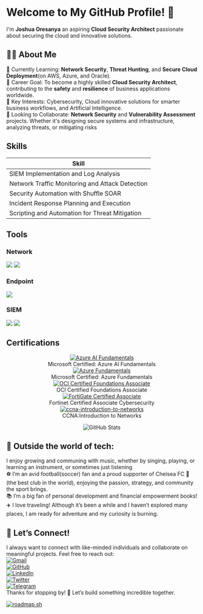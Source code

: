 # Welcome to My GitHub Profile! 👋

I'm **Joshua Oresanya** an aspiring **Cloud Security Architect** passionate about securing the cloud and innovative solutions.

## 👨‍💻 About Me
🌱 Currently Learning: **Network Security**, **Threat Hunting**, and **Secure Cloud Deployment**(on AWS, Azure, and Oracle).<br/>💼 Career Goal: To become a highly skilled **Cloud Security Architect**, contributing to the **safety** and **resilience** of business applications worldwide.<br/>🎯 Key Interests: Cybersecurity, Cloud innovative solutions for smarter business workflows, and Artificial Intelligence.<br/>🤝 Looking to Collaborate: **Network Security** and **Vulnerability Assessment** projects. Whether it's designing secure systems and infrastructure, analyzing threats, or mitigating risks

## Skills

| Skill                                         |
|-----------------------------------------------|
| SIEM Implementation and Log Analysis          
| Network Traffic Monitoring and Attack Detection 
| Security Automation with Shuffle SOAR         
| Incident Response Planning and Execution                       
| Scripting and Automation for Threat Mitigation 

## Tools

### Network
<div>
    <img src="https://img.shields.io/badge/-Wireshark-1679A7?&style=for-the-badge&logo=Wireshark&logoColor=white" />
    <img src="https://img.shields.io/badge/-Suricata-EF3B2D?&style=for-the-badge&logo=Suricata&logoColor=white" />
</div>

### Endpoint
<div>
    <img src="https://img.shields.io/badge/-Microsoft_Defender_for_Endpoint-00A4EF?&style=for-the-badge&logo=Microsoft&logoColor=white" />
</div>

### SIEM

<div>
    <img src="https://img.shields.io/badge/-Microsoft_Sentinel-0078D4?&style=for-the-badge&logo=Microsoft&logoColor=white" />
    <img src="https://img.shields.io/badge/-Splunk-000000?&style=for-the-badge&logo=Splunk&logoColor=white" />
</div>

## Certifications

<div>
<p align="center">
  <a href="https://learn.microsoft.com/api/credentials/share/en-us/JoshuaOresanya/23DBBD475FA9B88A?sharingId=73AF01FAD4EB0B5F" target="_blank">
    <img src="https://github.com/momo1231-for/cert/blob/main/Screenshot%202025-06-27%20010245.png" alt="Azure AI Fundamentals" />
  </a>
  <br/>Microsoft Certified: Azure AI Fundamentals<br/>
  <a href="https://learn.microsoft.com/api/credentials/share/en-us/JoshuaOresanya/4F1A22F641883A70?sharingId=73AF01FAD4EB0B5F" target="_blank">
    <img src="https://github.com/momo1231-for/cert/blob/main/Screenshot%202025-06-27%20010245.png" alt="Azure Fundamentals" />
  </a>
  <br/>Microsoft Certified: Azure Fundamentals<br/>
    <a href="https://catalog-education.oracle.com/ords/certview/sharebadge?id=2368FD6DD39E55AA773B8C42F2496872172C2AA2408B181DC66E19EF21E3E204" target="_blank">
       <img src="https://github.com/momo1231-for/cert/blob/main/OCI25FNDCFA.jpeg" alt="OCI Certified Foundations Associate" />
   </a>
  <br/>OCI Certified Foundations Associate<br/>
   <a href="https://www.credly.com/badges/cd02c6ba-2776-484a-802e-2c8a1404fc4c/public_url" target="_blank">
       <img src="https://github.com/momo1231-for/cert/blob/main/fortinet-certified-associate-cybersecurity.1.png" alt="FortiGate Certified Associate" />
   </a>
   <br/>Fortinet Certified Associate Cybersecurity<br/>
     <a href="https://www.credly.com/badges/70a347b1-c219-44ab-b700-330357fe08ed/public_url" target="_blank">
       <img src="https://github.com/momo1231-for/cert/blob/main/ccna-introduction-to-networks.png" alt="ccna-introduction-to-networks" />
   </a>
   <br/>CCNA:Introduction to Networks<br/>
</p>

</div>


<!-- GitHub Stats -->
<p align="center">
  <img src="https://github-readme-stats.vercel.app/api?username=momo1231-for&show_icons=true&theme=radical&hide=issues&rank_icon=percentile" alt="GitHub Stats" />
</p>

<!-- Contribution Streak -->
<!--<p align="center">
  <img src="https://streak-stats.demolab.com?user=momo1231-for&theme=radical" alt="GitHub Streak" />
</p>-->

<!-- Top Languages -->
<!--<p align="center">
  <img src="https://github-readme-stats.vercel.app/api/top-langs/?username=momo1231-for&layout=compact&theme=radical" alt="Top Languages" />-->
</p>
<!-- Optional Trophy Section -->
<!--
<p align="center">
  <img src="https://github-profile-trophy.vercel.app/?username=momo1231-for&theme=radical" alt="GitHub Trophies" />
</p>
-->

<!-- Footer or bio (optional) -->
## 🚀 Outside the world of tech:
I enjoy growing and communing with music, whether by singing, playing, or learning an instrument, or sometimes just listening<br/>⚽ I’m an avid football(soccer) fan and a proud supporter of Chelsea FC 💙 (the best club in the world), enjoying the passion, strategy, and community the sport brings.<br/>📚 I’m a big fan of personal development and financial empowerment books!<br/>✈️ I love traveling! Although it’s been a while and I haven’t explored many places, I am ready for adventure and my curiosity is burning.

## 🤝 Let’s Connect!
I always want to connect with like-minded individuals and collaborate on meaningful projects. Feel free to reach out:<br/>
[![Gmail](https://img.shields.io/badge/Gmail-D14836?style=for-the-badge&logo=gmail&logoColor=white)](mailto:oresanyaj124@gmail.com)<br/>[![GitHub](https://img.shields.io/badge/GitHub-%23121011.svg?style=plastic&logo=github&logoColor=white)](https://github.com/momo1231-for)<br/>[![LinkedIn](https://img.shields.io/badge/LinkedIn-%230077B5.svg?logo=linkedin&logoColor=white)](www.linkedin.com/in/joshua-oresanya-1aa1a8360)<br/> [![Twitter](https://img.shields.io/badge/Twitter-%231DA1F2.svg?logo=Twitter&logoColor=white)](https://x.com/Youryoungers)<br/>[![Telegram](https://img.shields.io/badge/Telegram-2CA5E0?style=for-the-badge&logo=telegram&logoColor=white)](https://https://t.me/momoforeal)<br/>Thanks for stopping by! 🚀 Let’s build something incredible together.
<!--Roadmap.sh sction -->

[![roadmap.sh](https://roadmap.sh/card/tall/685c8fd5692da1a94ed0fee1?variant=dark&roadmaps=linux%2Cai-red-teaming%2Caws%2Ccyber-security)](https://roadmap.sh) 
<!---
momo1231-for/momo1231-for is a ✨ special ✨ repository because its `README.md` (this file) appears on your GitHub profile.
You can click the Preview link to take a look at your changes.
--->

